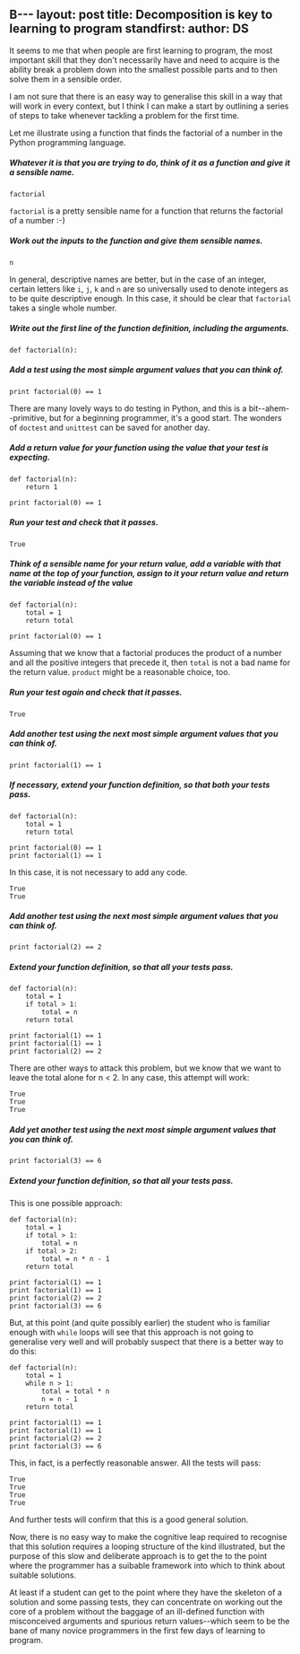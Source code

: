 B---
layout: post
title: Decomposition is key to learning to program 
standfirst: 
author: DS
---
It seems to me that when people are first learning to program, the most important skill that they don't necessarily have and need to acquire is the ability break a problem down into the smallest possible parts and to then solve them in a sensible order.

I am not sure that there is an easy way to generalise this skill in a way that will work in every context, but I think I can make a start by outlining a series of steps to take whenever tackling a problem for the first time.

Let me illustrate using a function that finds the factorial of a number in the Python programming language.

##### Whatever it is that you are trying to do, think of it as a function and give it a sensible name.

    factorial

`factorial` is a pretty sensible name for a function that returns the factorial of a number :-)

##### Work out the inputs to the function and give them sensible names.

    n

In general, descriptive names are better, but in the case of an integer, certain letters like `i`, `j`, `k` and `n` are so universally used to denote integers as to be quite descriptive enough. In this case, it should be clear that `factorial` takes a single whole number.

##### Write out the first line of the function definition, including the arguments.

    def factorial(n):

##### Add a test using the most simple argument values that you can think of.

    print factorial(0) == 1

There are many lovely ways to do testing in Python, and this is a bit--ahem--primitive, but for a beginning programmer, it's a good start. The wonders of `doctest` and `unittest` can be saved for another day.

##### Add a return value for your function using the value that your test is expecting.

    def factorial(n):
        return 1

    print factorial(0) == 1

##### Run your test and check that it passes.

    True

##### Think of a sensible name for your return value, add a variable with that name at the top of your function, assign to it your return value and return the variable instead of the value

    def factorial(n):
        total = 1
        return total

    print factorial(0) == 1

Assuming that we know that a factorial produces the product of a number and all the positive integers that precede it, then `total` is not a bad name for the return value. `product` might be a reasonable choice, too.

##### Run your test again and check that it passes.

    True

##### Add another test using the next most simple argument values that you can think of.

    print factorial(1) == 1

##### If necessary, extend your function definition, so that both your tests pass.

    def factorial(n):
        total = 1
        return total

    print factorial(0) == 1
    print factorial(1) == 1

In this case, it is not necessary to add any code.

    True
    True

##### Add another test using the next most simple argument values that you can think of.

    print factorial(2) == 2

##### Extend your function definition, so that all your tests pass.

    def factorial(n):
        total = 1
        if total > 1:
            total = n
        return total

    print factorial(1) == 1
    print factorial(1) == 1
    print factorial(2) == 2

There are other ways to attack this problem, but we know that we want to leave the total alone for n < 2. In any case, this attempt will work:

    True
    True
    True

##### Add yet another test using the next most simple argument values that you can think of.

    print factorial(3) == 6

##### Extend your function definition, so that all your tests pass.

This is one possible approach:

    def factorial(n):
        total = 1
        if total > 1:
            total = n
        if total > 2:
            total = n * n - 1
        return total

    print factorial(1) == 1
    print factorial(1) == 1
    print factorial(2) == 2
    print factorial(3) == 6

But, at this point (and quite possibly earlier) the student who is familiar enough with `while` loops will see that this approach is not going to generalise very well and will probably suspect that there is a better way to do this:

    def factorial(n):
        total = 1
        while n > 1:
            total = total * n
            n = n - 1
        return total

    print factorial(1) == 1
    print factorial(1) == 1
    print factorial(2) == 2
    print factorial(3) == 6

This, in fact, is a perfectly reasonable answer. All the tests will pass:

    True
    True
    True
    True

And further tests will confirm that this is a good general solution.

Now, there is no easy way to make the cognitive leap required to recognise that this solution requires a looping structure of the kind illustrated, but the purpose of this slow and deliberate approach is to get the to the point where the programmer has a suibable framework into which to think about suitable solutions.

At least if a student can get to the point where they have the skeleton of a solution and some passing tests, they can concentrate on working out the core of a problem without the baggage of an ill-defined function with misconceived arguments and spurious return values--which seem to be the bane of many novice programmers in the first few days of learning to program.

